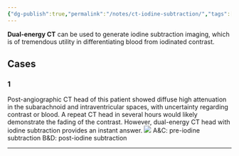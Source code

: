 ```yaml
---
{"dg-publish":true,"permalink":"/notes/ct-iodine-subtraction/","tags":["CT","contrast","iodine"],"created":"2023-09-02T17:45:06.696-07:00","updated":"2023-09-10T21:23:14.564-07:00"}
---
```


**Dual-energy CT** can be used to generate iodine subtraction imaging, which is of tremendous utility in differentiating blood from iodinated contrast.

## Cases

### 1

Post-angiographic CT head of this patient showed diffuse high attenuation in the subarachnoid and intraventricular spaces, with uncertainty regarding contrast or blood. A repeat CT head in several hours would likely demonstrate the fading of the contrast. However, dual-energy CT head with iodine subtraction provides an instant answer.
![](https://i.imgur.com/1ouJ0xB.jpg)
A&C: pre-iodine subtraction
B&D: post-iodine subtraction

---
